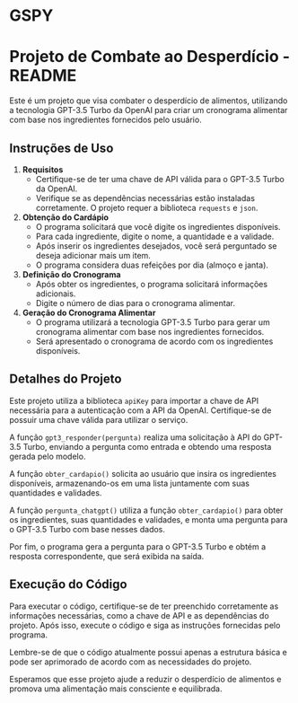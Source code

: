 # GSPY
<h1>Projeto de Combate ao Desperdício - README</h1>

<p>Este é um projeto que visa combater o desperdício de alimentos, utilizando a tecnologia GPT-3.5 Turbo da OpenAI para criar um cronograma alimentar com base nos ingredientes fornecidos pelo usuário.</p>

<h2>Instruções de Uso</h2>

<ol>
<li><strong>Requisitos</strong>
   <ul>
   <li>Certifique-se de ter uma chave de API válida para o GPT-3.5 Turbo da OpenAI.</li>
   <li>Verifique se as dependências necessárias estão instaladas corretamente. O projeto requer a biblioteca <code>requests</code> e <code>json</code>.</li>
   </ul>
</li>
<li><strong>Obtenção do Cardápio</strong>
   <ul>
   <li>O programa solicitará que você digite os ingredientes disponíveis.</li>
   <li>Para cada ingrediente, digite o nome, a quantidade e a validade.</li>
   <li>Após inserir os ingredientes desejados, você será perguntado se deseja adicionar mais um item.</li>
   <li>O programa considera duas refeições por dia (almoço e janta).</li>
   </ul>
</li>
<li><strong>Definição do Cronograma</strong>
   <ul>
   <li>Após obter os ingredientes, o programa solicitará informações adicionais.</li>
   <li>Digite o número de dias para o cronograma alimentar.</li>
   </ul>
</li>
<li><strong>Geração do Cronograma Alimentar</strong>
   <ul>
   <li>O programa utilizará a tecnologia GPT-3.5 Turbo para gerar um cronograma alimentar com base nos ingredientes fornecidos.</li>
   <li>Será apresentado o cronograma de acordo com os ingredientes disponíveis.</li>
   </ul>
</li>
</ol>

<h2>Detalhes do Projeto</h2>

<p>Este projeto utiliza a biblioteca <code>apiKey</code> para importar a chave de API necessária para a autenticação com a API da OpenAI. Certifique-se de possuir uma chave válida para utilizar o serviço.</p>

<p>A função <code>gpt3_responder(pergunta)</code> realiza uma solicitação à API do GPT-3.5 Turbo, enviando a pergunta como entrada e obtendo uma resposta gerada pelo modelo.</p>

<p>A função <code>obter_cardapio()</code> solicita ao usuário que insira os ingredientes disponíveis, armazenando-os em uma lista juntamente com suas quantidades e validades.</p>

<p>A função <code>pergunta_chatgpt()</code> utiliza a função <code>obter_cardapio()</code> para obter os ingredientes, suas quantidades e validades, e monta uma pergunta para o GPT-3.5 Turbo com base nesses dados.</p>

<p>Por fim, o programa gera a pergunta para o GPT-3.5 Turbo e obtém a resposta correspondente, que será exibida na saída.</p>

<h2>Execução do Código</h2>

<p>Para executar o código, certifique-se de ter preenchido corretamente as informações necessárias, como a chave de API e as dependências do projeto. Após isso, execute o código e siga as instruções fornecidas pelo programa.</p>

<p>Lembre-se de que o código atualmente possui apenas a estrutura básica e pode ser aprimorado de acordo com as necessidades do projeto.</p>

<p>Esperamos que esse projeto ajude a reduzir o desperdício de alimentos e promova uma alimentação mais consciente e equilibrada.</p>
